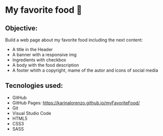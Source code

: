 # My favorite food 🍝

## Objective:
Build a web page about my favorite food including the next content:

- A title in the Header
- A banner with a responsive img
- Ingredients with checkbox
- A body with the food description
- A footer whith a copyright, mame of the autor and icons of social media

## Tecnologies used:
- GitHub
- GitHub Pages: https://karinalorenzo.github.io/myFavoriteFood/
- Git
- Visual Studio Code
- HTML5
- CSS3
- SASS
